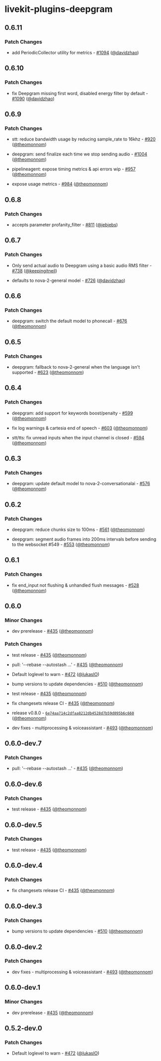 # livekit-plugins-deepgram

## 0.6.11

### Patch Changes

- add PeriodicCollector utility for metrics - [#1094](https://github.com/livekit/agents/pull/1094) ([@davidzhao](https://github.com/davidzhao))

## 0.6.10

### Patch Changes

- fix Deepgram missing first word, disabled energy filter by default - [#1090](https://github.com/livekit/agents/pull/1090) ([@davidzhao](https://github.com/davidzhao))

## 0.6.9

### Patch Changes

- stt: reduce bandwidth usage by reducing sample_rate to 16khz - [#920](https://github.com/livekit/agents/pull/920) ([@theomonnom](https://github.com/theomonnom))

- deepgram: send finalize each time we stop sending audio - [#1004](https://github.com/livekit/agents/pull/1004) ([@theomonnom](https://github.com/theomonnom))

- pipelineagent: expose timing metrics & api errors wip - [#957](https://github.com/livekit/agents/pull/957) ([@theomonnom](https://github.com/theomonnom))

- expose usage metrics - [#984](https://github.com/livekit/agents/pull/984) ([@theomonnom](https://github.com/theomonnom))

## 0.6.8

### Patch Changes

- accepts parameter profanity_filter - [#811](https://github.com/livekit/agents/pull/811) ([@jebjebs](https://github.com/jebjebs))

## 0.6.7

### Patch Changes

- Only send actual audio to Deepgram using a basic audio RMS filter - [#738](https://github.com/livekit/agents/pull/738) ([@keepingitneil](https://github.com/keepingitneil))

- defaults to nova-2-general model - [#726](https://github.com/livekit/agents/pull/726) ([@davidzhao](https://github.com/davidzhao))

## 0.6.6

### Patch Changes

- deepgram: switch the default model to phonecall - [#676](https://github.com/livekit/agents/pull/676) ([@theomonnom](https://github.com/theomonnom))

## 0.6.5

### Patch Changes

- deepgram: fallback to nova-2-general when the language isn't supported - [#623](https://github.com/livekit/agents/pull/623) ([@theomonnom](https://github.com/theomonnom))

## 0.6.4

### Patch Changes

- deepgram: add support for keywords boost/penalty - [#599](https://github.com/livekit/agents/pull/599) ([@theomonnom](https://github.com/theomonnom))

- fix log warnings & cartesia end of speech - [#603](https://github.com/livekit/agents/pull/603) ([@theomonnom](https://github.com/theomonnom))

- stt/tts: fix unread inputs when the input channel is closed - [#594](https://github.com/livekit/agents/pull/594) ([@theomonnom](https://github.com/theomonnom))

## 0.6.3

### Patch Changes

- deepgram: update default model to nova-2-conversationalai - [#576](https://github.com/livekit/agents/pull/576) ([@theomonnom](https://github.com/theomonnom))

## 0.6.2

### Patch Changes

- deepgram: reduce chunks size to 100ms - [#561](https://github.com/livekit/agents/pull/561) ([@theomonnom](https://github.com/theomonnom))

- deepgram: segment audio frames into 200ms intervals before sending to the websocket #549 - [#553](https://github.com/livekit/agents/pull/553) ([@theomonnom](https://github.com/theomonnom))

## 0.6.1

### Patch Changes

- fix end_input not flushing & unhandled flush messages - [#528](https://github.com/livekit/agents/pull/528) ([@theomonnom](https://github.com/theomonnom))

## 0.6.0

### Minor Changes

- dev prerelease - [#435](https://github.com/livekit/agents/pull/435) ([@theomonnom](https://github.com/theomonnom))

### Patch Changes

- test release - [#435](https://github.com/livekit/agents/pull/435) ([@theomonnom](https://github.com/theomonnom))

- pull: '--rebase --autostash ...' - [#435](https://github.com/livekit/agents/pull/435) ([@theomonnom](https://github.com/theomonnom))

- Default loglevel to warn - [#472](https://github.com/livekit/agents/pull/472) ([@lukasIO](https://github.com/lukasIO))

- bump versions to update dependencies - [#510](https://github.com/livekit/agents/pull/510) ([@theomonnom](https://github.com/theomonnom))

- test release - [#435](https://github.com/livekit/agents/pull/435) ([@theomonnom](https://github.com/theomonnom))

- fix changesets release CI - [#435](https://github.com/livekit/agents/pull/435) ([@theomonnom](https://github.com/theomonnom))

- release v0.8.0 - [`6e74aa714c2dfaa8212db4528d7b59d095b6c660`](https://github.com/livekit/agents/commit/6e74aa714c2dfaa8212db4528d7b59d095b6c660) ([@theomonnom](https://github.com/theomonnom))

- dev fixes - multiprocessing & voiceassistant - [#493](https://github.com/livekit/agents/pull/493) ([@theomonnom](https://github.com/theomonnom))

## 0.6.0-dev.7

### Patch Changes

- pull: '--rebase --autostash ...' - [#435](https://github.com/livekit/agents/pull/435) ([@theomonnom](https://github.com/theomonnom))

## 0.6.0-dev.6

### Patch Changes

- test release - [#435](https://github.com/livekit/agents/pull/435) ([@theomonnom](https://github.com/theomonnom))

## 0.6.0-dev.5

### Patch Changes

- test release - [#435](https://github.com/livekit/agents/pull/435) ([@theomonnom](https://github.com/theomonnom))

## 0.6.0-dev.4

### Patch Changes

- fix changesets release CI - [#435](https://github.com/livekit/agents/pull/435) ([@theomonnom](https://github.com/theomonnom))

## 0.6.0-dev.3

### Patch Changes

- bump versions to update dependencies - [#510](https://github.com/livekit/agents/pull/510) ([@theomonnom](https://github.com/theomonnom))

## 0.6.0-dev.2

### Patch Changes

- dev fixes - multiprocessing & voiceassistant - [#493](https://github.com/livekit/agents/pull/493) ([@theomonnom](https://github.com/theomonnom))

## 0.6.0-dev.1

### Minor Changes

- dev prerelease - [#435](https://github.com/livekit/agents/pull/435) ([@theomonnom](https://github.com/theomonnom))

## 0.5.2-dev.0

### Patch Changes

- Default loglevel to warn - [#472](https://github.com/livekit/agents/pull/472) ([@lukasIO](https://github.com/lukasIO))
